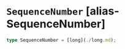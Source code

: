# `SequenceNumber` [alias-SequenceNumber]
```typescript
type SequenceNumber = [long](./long.md);
```
